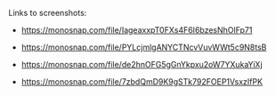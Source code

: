 Links to screenshots:

 - https://monosnap.com/file/IageaxxpT0FXs4F6I6bzesNhOlFp71

 - https://monosnap.com/file/PYLcjmlgANYCTNcvVuvWWt5c9N8tsB

 - https://monosnap.com/file/de2hnOFG5gGnYkpxu2oW7YXukaYiXj

 - https://monosnap.com/file/7zbdQmD9K9gSTk792FOEP1VsxzIfPK